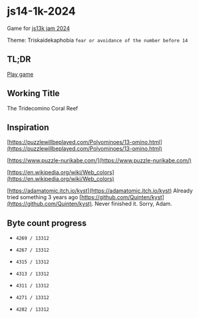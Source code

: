 # js14-1k-2024

Game for [js13k jam 2024](https://js13kgames.com/)

Theme: Triskaidekaphobia `fear or avoidance of the number before 14`

## TL;DR

[Play game](https://supernapie.github.io/js14-1k-2024/game/)

## Working Title

The Tridecomino Coral Reef

## Inspiration

[https://puzzlewillbeplayed.com/Polyominoes/13-omino.html](https://puzzlewillbeplayed.com/Polyominoes/13-omino.html)

[https://www.puzzle-nurikabe.com/](https://www.puzzle-nurikabe.com/)

[https://en.wikipedia.org/wiki/Web_colors](https://en.wikipedia.org/wiki/Web_colors)

[https://adamatomic.itch.io/kyst](https://adamatomic.itch.io/kyst) Already tried something 3 years ago [https://github.com/Quinten/kyst](https://github.com/Quinten/kyst). Never finished it. Sorry, Adam.

## Byte count progress

-     4269 / 13312
-     4267 / 13312
-     4315 / 13312
-     4313 / 13312
-     4311 / 13312
-     4271 / 13312
-     4282 / 13312
